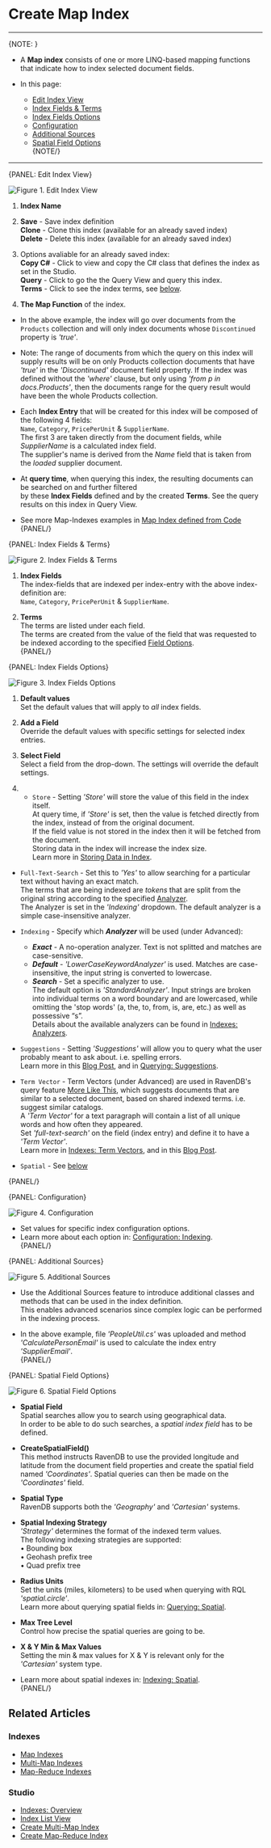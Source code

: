 ﻿# Create Map Index
---

{NOTE: }

* A **Map index** consists of one or more LINQ-based mapping functions that indicate how to index selected document fields.  

* In this page:  
  * [Edit Index View](../../../studio/database/indexes/create-map-index#edit-index-view)  
  * [Index Fields & Terms](../../../studio/database/indexes/create-map-index#index-fields-&-terms)  
  * [Index Fields Options](../../../studio/database/indexes/create-map-index#index-fields-options)  
  * [Configuration](../../../studio/database/indexes/create-map-index#configuration)  
  * [Additional Sources](../../../studio/database/indexes/create-map-index#additional-sources)  
  * [Spatial Field Options](../../../studio/database/indexes/create-map-index#spatial-field-options)  
{NOTE/}

---

{PANEL: Edit Index View}

![Figure 1. Edit Index View](images/create-map-index-1.png "Figure-1: Edit Index View")

1. **Index Name**  

2. **Save** - Save index definition  
   **Clone** - Clone this index (available for an already saved index)  
   **Delete** - Delete this index (available for an already saved index)  

3. Options avaliable for an already saved index:  
   **Copy C#** - Click to view and copy the C# class that defines the index as set in the Studio.  
   **Query** - Click to go the the Query View and query this index.  
   **Terms** - Click to see the index terms, see [below](../../../studio/database/indexes/create-map-index#index-entries-&-terms).  

4. **The Map Function** of the index.  

  * In the above example, the index will go over documents from the `Products` collection and 
    will only index documents whose `Discontinued` property is _'true'_.  

  * Note: The range of documents from which the query on this index will supply results will be on only Products collection documents 
    that have _'true'_ in the _'Discontinued'_ document field property. If the index was defined without the _'where'_ clause, but only using _'from p in docs.Products'_, 
    then the documents range for the query result would have been the whole Products collection.  

  * Each **Index Entry** that will be created for this index will be composed of the following 4 fields:  
    `Name`, `Category`, `PricePerUnit` & `SupplierName`.  
    The first 3 are taken directly from the document fields, while _SupplierName_ is a calculated index field.  
    The supplier's name is derived from the _Name_ field that is taken from the _loaded_ supplier document.  

  * At **query time**, when querying this index, the resulting documents can be searched on and further filtered  
    by these **Index Fields** defined and by the created **Terms**. 
    See the query results on this index in Query View.  

  * See more Map-Indexes examples in [Map Index defined from Code](../../../indexes/map-indexes)  
{PANEL/}

{PANEL: Index Fields & Terms}

![Figure 2. Index Fields & Terms](images/create-map-index-2.png "Figure-2: Index Fields & Terms")

1. **Index Fields**  
   The index-fields that are indexed per index-entry with the above index-definition are:  
   `Name`, `Category`, `PricePerUnit` & `SupplierName`.  

2. **Terms**  
   The terms are listed under each field.  
   The terms are created from the value of the field that was requested to be indexed 
   according to the specified [Field Options](../../../studio/database/indexes/create-map-index#fields-(index-entries)-options).  
{PANEL/}

{PANEL: Index Fields Options}

![Figure 3. Index Fields Options](images/create-map-index-3.png "Figure-4: Index Fields Options")

1. **Default values**  
   Set the default values that will apply to _all_ index fields.  

2. **Add a Field**  
   Override the default values with specific settings for selected index entries. 

3. **Select Field**  
   Select a field from the drop-down. The settings will override the default settings.  

4. * `Store` - Setting _'Store'_ will store the value of this field in the index itself.  
               At query time, if _'Store'_ is set, then the value is fetched directly from the index, instead of from the original document.  
               If the field value is not stored in the index then it will be fetched from the document.  
               Storing data in the index will increase the index size.  
               Learn more in [Storing Data in Index](../../../indexes/storing-data-in-index).  

  *  `Full-Text-Search` - Set this to _'Yes'_ to allow searching for a particular text without having an exact match.  
                          The terms that are being indexed are _tokens_ that are split from the original string according to the specified [Analyzer](../../../indexes/using-analyzers).  
                          The Analyzer is set in the _'Indexing'_ dropdown. The default analyzer is a simple case-insensitive analyzer.  

  * `Indexing` -  Specify which ***Analyzer*** will be used (under Advanced):  
     * ***Exact*** - A no-operation analyzer. Text is not splitted and matches are case-sensitive.  
     * ***Default*** - _'LowerCaseKeywordAnalyzer'_ is used. Matches are case-insensitive, the input string is converted to lowercase.  
     * ***Search*** - Set a specific analyzer to use.  
               The default option is _'StandardAnalyzer'_. Input strings are broken into individual terms on a word boundary and are lowercased, 
               while omitting the 'stop words' (a, the, to, from, is, are, etc.) as well as possessive “s”.  
               Details about the available analyzers can be found in [Indexes: Analyzers](../../../indexes/using-analyzers).  

  * `Suggestions` -  Setting _'Suggestions'_ will allow you to query what the user probably meant to ask about. i.e. spelling errors.  
                      Learn more in this [Blog Post](https://ayende.com/blog/180899/queries-in-ravendb-i-suggest-you-can-do-better), 
                      and in [Querying: Suggestions](../../../indexes/querying/suggestions).  

  *  `Term Vector` -  Term Vectors (under Advanced) are used in RavenDB's query feature [More Like This](../../../indexes/querying/morelikethis), 
                      which suggests documents that are similar to a selected document, based on shared indexed terms. i.e. suggest similar catalogs.  
                      A _'Term Vector'_ for a text paragraph will contain a list of all unique words and how often they appeared.  
                      Set _'full-text-search'_ on the field (index entry) and define it to have a _'Term Vector'_.  
                      Learn more in [Indexes: Term Vectors](../../../indexes/using-term-vectors), 
                      and in this [Blog Post](https://ayende.com/blog/180900/queries-in-ravendb-gimme-more-like-this).  

  * `Spatial` -  See [below](../../../studio/database/indexes/create-map-index#spatial-field-options)

{PANEL/}

{PANEL: Configuration}

![Figure 4. Configuration](images/create-map-index-4.png "Figure-4: Configuration")

* Set values for specific index configuration options.  
* Learn more about each option in: [Configuration: Indexing](../../../server/configuration/indexing-configuration).  
{PANEL/}

{PANEL: Additional Sources}

![Figure 5. Additional Sources](images/create-map-index-5.png "Figure-5: Additional Sources")

* Use the Additional Sources feature to introduce additional classes and methods that can be used in the index definition.  
  This enables advanced scenarios since complex logic can be performed in the indexing process.  

* In the above example, file _'PeopleUtil.cs'_ was uploaded and method _'CalculatePersonEmail'_ is used to calculate the index entry _'SupplierEmail'_.  
{PANEL/}

{PANEL: Spatial Field Options}

![Figure 6. Spatial Field Options](images/create-map-index-6.png "Figure-6: Spatial Field Options")

* **Spatial Field**  
  Spatial searches allow you to search using geographical data.  
  In order to be able to do such searches, a _spatial index field_ has to be defined.  

* **CreateSpatialField()**  
  This method instructs RavenDB to use the provided longitude and latitude from the document field properties 
  and create the spatial field named _'Coordinates'_. 
  Spatial queries can then be made on the _'Coordinates'_ field.  

* **Spatial Type**  
  RavenDB supports both the _'Geography'_ and _'Cartesian'_ systems.  

* **Spatial Indexing Strategy**  
  _'Strategy'_ determines the format of the indexed term values.  
  The following indexing strategies are supported:  
  • Bounding box  
  • Geohash prefix tree  
  • Quad prefix tree  

* **Radius Units**  
  Set the units (miles, kilometers) to be used when querying with RQL _'spatial.circle'_.  
  Learn more about querying spatial fields in: [Querying: Spatial](../../../indexes/querying/spatial).  

* **Max Tree Level**  
  Control how precise the spatial queries are going to be.  

* **X & Y Min & Max Values**  
  Setting the min & max values for X & Y is relevant only for the _'Cartesian'_ system type.  

* Learn more about spatial indexes in: [Indexing: Spatial](../../../indexes/indexing-spatial-data).  
{PANEL/}

## Related Articles

### Indexes

- [Map Indexes](../../../indexes/map-indexes)
- [Multi-Map Indexes](../../../indexes/multi-map-indexes)
- [Map-Reduce Indexes](../../../indexes/map-reduce-indexes)

### Studio

- [Indexes: Overview](../../../studio/database/indexes/indexes-overview)
- [Index List View](../../../studio/database/indexes/indexes-list-view)
- [Create Multi-Map Index](../../../studio/database/indexes/create-multi-map-index)
- [Create Map-Reduce Index](../../../studio/database/indexes/create-map-reduce-index)

